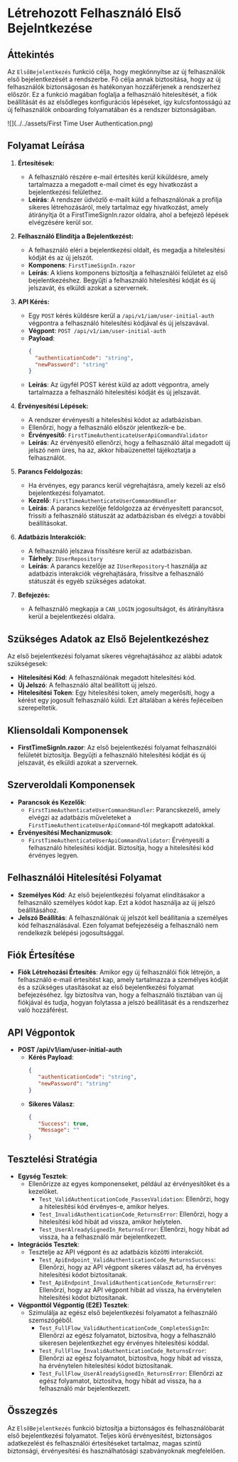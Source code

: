 # Létrehozott Felhasználó Első Bejelntkezése

## Áttekintés
Az `ElsőBejelentkezés` funkció célja, hogy megkönnyítse az új felhasználók első bejelentkezését a rendszerbe. Fő célja annak biztosítása, hogy az új felhasználók biztonságosan és hatékonyan hozzáférjenek a rendszerhez először. Ez a funkció magában foglalja a felhasználó hitelesítését, a fiók beállítását és az elsődleges konfigurációs lépéseket, így kulcsfontosságú az új felhasználók onboarding folyamatában és a rendszer biztonságában.

![](../../assets/First Time User Authentication.png)

## Folyamat Leírása

1. **Értesítések:**
    - A felhasználó részére e-mail értesítés kerül kiküldésre, amely tartalmazza a megadott e-mail címet és egy hivatkozást a bejelentkezési felülethez.
    - **Leírás**: A rendszer üdvözlő e-mailt küld a felhasználónak a profilja sikeres létrehozásáról, mely tartalmaz egy hivatkozást, amely átirányítja őt a FirstTimeSignIn.razor oldalra, ahol a befejező lépések elvégzésére kerül sor.

2. **Felhasználó Elindítja a Bejelentkezést:**
   - A felhasználó eléri a bejelentkezési oldalt, és megadja a hitelesítési kódját és az új jelszót.
   - **Komponens**: `FirstTimeSignIn.razor`
   - **Leírás**: A kliens komponens biztosítja a felhasználói felületet az első bejelentkezéshez. Begyűjti a felhasználó hitelesítési kódját és új jelszavát, és elküldi azokat a szervernek.

3. **API Kérés:**
   - Egy `POST` kérés küldésre kerül a `/api/v1/iam/user-initial-auth` végpontra a felhasználó hitelesítési kódjával és új jelszavával.
   - **Végpont**: `POST /api/v1/iam/user-initial-auth`
   - **Payload**:
     ```json
     {
       "authenticationCode": "string",
       "newPassword": "string"
     }
     ```
   - **Leírás**: Az ügyfél POST kérést küld az adott végpontra, amely tartalmazza a felhasználó hitelesítési kódját és új jelszavát.

4. **Érvényesítési Lépések:**
   - A rendszer érvényesíti a hitelesítési kódot az adatbázisban.
   - Ellenőrzi, hogy a felhasználó először jelentkezik-e be.
   - **Érvényesítő**: `FirstTimeAuthenticateUserApiCommandValidator`
   - **Leírás**: Az érvényesítő ellenőrzi, hogy a felhasználó által megadott új jelszó nem üres, ha az, akkor hibaüzenettel tájékoztatja a felhasználót.
5. **Parancs Feldolgozás:**
   - Ha érvényes, egy parancs kerül végrehajtásra, amely kezeli az első bejelentkezési folyamatot.
   - **Kezelő**: `FirstTimeAuthenticateUserCommandHandler`
   - **Leírás**: A parancs kezelője feldolgozza az érvényesített parancsot, frissíti a felhasználó státuszát az adatbázisban és elvégzi a további beállításokat.

6. **Adatbázis Interakciók:**
   - A felhasználó jelszava frissítésre kerül az adatbázisban.
   - **Tárhely**: `IUserRepository`
   - **Leírás**: A parancs kezelője az `IUserRepository`-t használja az adatbázis interakciók végrehajtására, frissítve a felhasználó státuszát és egyéb szükséges adatokat.

7. **Befejezés:**
    - A felhasználó megkapja a `CAN_LOGIN` jogosultságot, és átirányításra kerül a bejelentkezési oldalra.


## Szükséges Adatok az Első Bejelentkezéshez
Az első bejelentkezési folyamat sikeres végrehajtásához az alábbi adatok szükségesek:
- **Hitelesítési Kód**: A felhasználónak megadott hitelesítési kód.
- **Új Jelszó**: A felhasználó által beállított új jelszó.
- **Hitelesítési Token**: Egy hitelesítési token, amely megerősíti, hogy a kérést egy jogosult felhasználó küldi. Ezt általában a kérés fejléceiben szerepeltetik.

## Kliensoldali Komponensek
- **FirstTimeSignIn.razor**: Az első bejelentkezési folyamat felhasználói felületét biztosítja. Begyűjti a felhasználó hitelesítési kódját és új jelszavát, és elküldi azokat a szervernek.

## Szerveroldali Komponensek
- **Parancsok és Kezelők**:
   - `FirstTimeAuthenticateUserCommandHandler`: Parancskezelő, amely elvégzi az adatbázis műveleteket a `FirstTimeAuthenticateUserApiCommand`-tól megkapott adatokkal.
- **Érvényesítési Mechanizmusok**:
   - `FirstTimeAuthenticateUserApiCommandValidator`: Érvényesíti a felhasználó hitelesítési kódját. Biztosítja, hogy a hitelesítési kód érvényes legyen.
## Felhasználói Hitelesítési Folyamat
- **Személyes Kód**: Az első bejelentkezési folyamat elindításakor a felhasználó személyes kódot kap. Ezt a kódot használja az új jelszó beállításához.
- **Jelszó Beállítás**: A felhasználónak új jelszót kell beállítania a személyes kód felhasználásával. Ezen folyamat befejezéséig a felhasználó nem rendelkezik belépési jogosultsággal.

## Fiók Értesítése
- **Fiók Létrehozási Értesítés**: Amikor egy új felhasználói fiók létrejön, a felhasználó e-mail értesítést kap, amely tartalmazza a személyes kódját és a szükséges utasításokat az első bejelentkezési folyamat befejezéséhez. Így biztosítva van, hogy a felhasználó tisztában van új fiókjával és tudja, hogyan folytassa a jelszó beállítását és a rendszerhez való hozzáférést.

## API Végpontok
- **POST /api/v1/iam/user-initial-auth**
   - **Kérés Payload**:
      ```json
      {
         "authenticationCode": "string",
         "newPassword": "string"
      }
      ```
   - **Sikeres Válasz**:
      ```json
      {
         "Success": true,
         "Message": ""
      }
      ```

## Tesztelési Stratégia
- **Egység Tesztek**:
   - Ellenőrizze az egyes komponenseket, például az érvényesítőket és a kezelőket.
      - `Test_ValidAuthenticationCode_PassesValidation`: Ellenőrzi, hogy a hitelesítési kód érvényes-e, amikor helyes.
      - `Test_InvalidAuthenticationCode_ReturnsError`: Ellenőrzi, hogy a hitelesítési kód hibát ad vissza, amikor helytelen.
      - `Test_UserAlreadySignedIn_ReturnsError`: Ellenőrzi, hogy hibát ad vissza, ha a felhasználó már bejelentkezett.
- **Integrációs Tesztek**:
   - Tesztelje az API végpont és az adatbázis közötti interakciót.
      - `Test_ApiEndpoint_ValidAuthenticationCode_ReturnsSuccess`: Ellenőrzi, hogy az API végpont sikeres választ ad, ha érvényes hitelesítési kódot biztosítanak.
      - `Test_ApiEndpoint_InvalidAuthenticationCode_ReturnsError`: Ellenőrzi, hogy az API végpont hibát ad vissza, ha érvénytelen hitelesítési kódot biztosítanak.
- **Végponttól Végpontig (E2E) Tesztek**:
   - Szimulálja az egész első bejelentkezési folyamatot a felhasználó szemszögéből.
      - `Test_FullFlow_ValidAuthenticationCode_CompletesSignIn`: Ellenőrzi az egész folyamatot, biztosítva, hogy a felhasználó sikeresen bejelentkezhet egy érvényes hitelesítési kóddal.
      - `Test_FullFlow_InvalidAuthenticationCode_ReturnsError`: Ellenőrzi az egész folyamatot, biztosítva, hogy hibát ad vissza, ha érvénytelen hitelesítési kódot biztosítanak.
      - `Test_FullFlow_UserAlreadySignedIn_ReturnsError`: Ellenőrzi az egész folyamatot, biztosítva, hogy hibát ad vissza, ha a felhasználó már bejelentkezett.

## Összegzés
Az `ElsőBejelentkezés` funkció biztosítja a biztonságos és felhasználóbarát első bejelentkezési folyamatot. Teljes körű érvényesítést, biztonságos adatkezelést és felhasználói értesítéseket tartalmaz, magas szintű biztonsági, érvényesítési és használhatósági szabványoknak megfelelően.